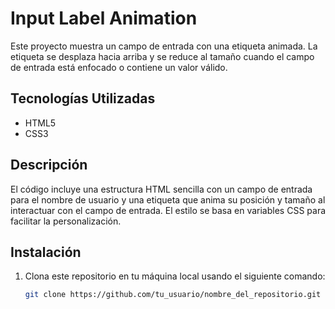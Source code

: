 # Input Label Animation

Este proyecto muestra un campo de entrada con una etiqueta animada. La etiqueta se desplaza hacia arriba y se reduce al tamaño cuando el campo de entrada está enfocado o contiene un valor válido.

## Tecnologías Utilizadas

- HTML5
- CSS3

## Descripción

El código incluye una estructura HTML sencilla con un campo de entrada para el nombre de usuario y una etiqueta que anima su posición y tamaño al interactuar con el campo de entrada. El estilo se basa en variables CSS para facilitar la personalización.

## Instalación

1. Clona este repositorio en tu máquina local usando el siguiente comando:

   ```bash
   git clone https://github.com/tu_usuario/nombre_del_repositorio.git
